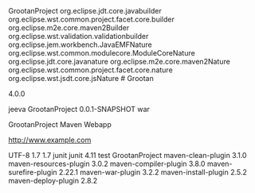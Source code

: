 <?xml version="1.0" encoding="UTF-8"?>
<projectDescription>
	<name>GrootanProject</name>
	<comment></comment>
	<projects>
	</projects>
	<buildSpec>
		<buildCommand>
			<name>org.eclipse.jdt.core.javabuilder</name>
			<arguments>
			</arguments>
		</buildCommand>
		<buildCommand>
			<name>org.eclipse.wst.common.project.facet.core.builder</name>
			<arguments>
			</arguments>
		</buildCommand>
		<buildCommand>
			<name>org.eclipse.m2e.core.maven2Builder</name>
			<arguments>
			</arguments>
		</buildCommand>
		<buildCommand>
			<name>org.eclipse.wst.validation.validationbuilder</name>
			<arguments>
			</arguments>
		</buildCommand>
	</buildSpec>
	<natures>
		<nature>org.eclipse.jem.workbench.JavaEMFNature</nature>
		<nature>org.eclipse.wst.common.modulecore.ModuleCoreNature</nature>
		<nature>org.eclipse.jdt.core.javanature</nature>
		<nature>org.eclipse.m2e.core.maven2Nature</nature>
		<nature>org.eclipse.wst.common.project.facet.core.nature</nature>
		<nature>org.eclipse.wst.jsdt.core.jsNature</nature>
	</natures>
</projectDescription>
# 
<classpathentry kind="src" output="target/test-classes" path="src/test/java">
		<attributes>
			<attribute name="test" value="true"/>
			<attribute name="optional" value="true"/>
			<attribute name="maven.pomderived" value="true"/>
		</attributes>
	</classpathentry>
	<classpathentry kind="con" path="org.eclipse.m2e.MAVEN2_CLASSPATH_CONTAINER">
		<attributes>
			<attribute name="maven.pomderived" value="true"/>
			<attribute name="org.eclipse.jst.component.dependency" value="/WEB-INF/lib"/>
		</attributes>
	</classpathentry>
	<classpathentry kind="src" path="target/generated-sources/annotations">
		<attributes>
			<attribute name="ignore_optional_problems" value="true"/>
			<attribute name="optional" value="true"/>
			<attribute name="maven.pomderived" value="true"/>
			<attribute name="m2e-apt" value="true"/>
		</attributes>
	</classpathentry>
	<classpathentry kind="src" output="target/test-classes" path="target/generated-test-sources/test-annotations">
		<attributes>
			<attribute name="ignore_optional_problems" value="true"/>
			<attribute name="test" value="true"/>
			<attribute name="optional" value="true"/>
			<attribute name="maven.pomderived" value="true"/>
			<attribute name="m2e-apt" value="true"/>
		</attributes>
	</classpathentry>
	<classpathentry kind="con" path="org.eclipse.jst.server.core.container/org.eclipse.jst.server.tomcat.runtimeTarget/Apache Tomcat v8.5">
		<attributes>
			<attribute name="owner.project.facets" value="jst.web"/>
		</attributes>
	</classpathentry>
	<classpathentry kind="con" path="org.eclipse.jdt.launching.JRE_CONTAINER/org.eclipse.jdt.internal.debug.ui.launcher.StandardVMType/jdk-14.0.1">
		<attributes>
			<attribute name="module" value="true"/>
			<attribute name="owner.project.facets" value="java"/>
		</attributes>
	</classpathentry>
	<classpathentry kind="lib" path="C:/Users/Vignesh/Downloads/java-json.jar"/>
	<classpathentry kind="lib" path="C:/Users/Vignesh/Downloads/gson-2.2.2.jar"/>
	<classpathentry kind="lib" path="C:/Users/Vignesh/Downloads/json-simple-1.1.jar"/>
	<classpathentry kind="output" path="target/classes"/>
</classpath>
Grootan

<?xml version="1.0" encoding="UTF-8"?>

<project xmlns="http://maven.apache.org/POM/4.0.0" xmlns:xsi="http://www.w3.org/2001/XMLSchema-instance"
  xsi:schemaLocation="http://maven.apache.org/POM/4.0.0 http://maven.apache.org/xsd/maven-4.0.0.xsd">
  <modelVersion>4.0.0</modelVersion>

  <groupId>jeeva</groupId>
  <artifactId>GrootanProject</artifactId>
  <version>0.0.1-SNAPSHOT</version>
  <packaging>war</packaging>

  <name>GrootanProject Maven Webapp</name>
  <!-- FIXME change it to the project's website -->
  <url>http://www.example.com</url>

  <properties>
    <project.build.sourceEncoding>UTF-8</project.build.sourceEncoding>
    <maven.compiler.source>1.7</maven.compiler.source>
    <maven.compiler.target>1.7</maven.compiler.target>
  </properties>

  <dependencies>
    <dependency>
      <groupId>junit</groupId>
      <artifactId>junit</artifactId>
      <version>4.11</version>
      <scope>test</scope>
    </dependency>
  </dependencies>

  <build>
    <finalName>GrootanProject</finalName>
    <pluginManagement><!-- lock down plugins versions to avoid using Maven defaults (may be moved to parent pom) -->
      <plugins>
        <plugin>
          <artifactId>maven-clean-plugin</artifactId>
          <version>3.1.0</version>
        </plugin>
        <!-- see http://maven.apache.org/ref/current/maven-core/default-bindings.html#Plugin_bindings_for_war_packaging -->
        <plugin>
          <artifactId>maven-resources-plugin</artifactId>
          <version>3.0.2</version>
        </plugin>
        <plugin>
          <artifactId>maven-compiler-plugin</artifactId>
          <version>3.8.0</version>
        </plugin>
        <plugin>
          <artifactId>maven-surefire-plugin</artifactId>
          <version>2.22.1</version>
        </plugin>
        <plugin>
          <artifactId>maven-war-plugin</artifactId>
          <version>3.2.2</version>
        </plugin>
        <plugin>
          <artifactId>maven-install-plugin</artifactId>
          <version>2.5.2</version>
        </plugin>
        <plugin>
          <artifactId>maven-deploy-plugin</artifactId>
          <version>2.8.2</version>
        </plugin>
      </plugins>
    </pluginManagement>
  </build>
</project>
